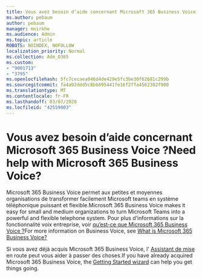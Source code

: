 ```yaml
---
title: Vous avez besoin d’aide concernant Microsoft 365 Business Voice ?
ms.author: pebaum
author: pebaum
manager: mnirkhe
ms.audience: Admin
ms.topic: article
ROBOTS: NOINDEX, NOFOLLOW
localization_priority: Normal
ms.collection: Adm_O365
ms.custom:
- "9001713"
- "3795"
ms.openlocfilehash: 5fc7cecaea046d4de429e5fc3be30f62681c299b
ms.sourcegitcommit: fa4a92ddd5c8bb695441fe16f2ffa4562382f900
ms.translationtype: MT
ms.contentlocale: fr-FR
ms.lasthandoff: 03/07/2020
ms.locfileid: "42559003"
---
```

# <a name="need-help-with-microsoft-365-business-voice"></a><span data-ttu-id="e4fa2-102">Vous avez besoin d’aide concernant Microsoft 365 Business Voice ?</span><span class="sxs-lookup"><span data-stu-id="e4fa2-102">Need help with Microsoft 365 Business Voice?</span></span>

<span data-ttu-id="e4fa2-103">Microsoft 365 Business Voice permet aux petites et moyennes organisations de transformer facilement Microsoft teams en système téléphonique puissant et flexible.</span><span class="sxs-lookup"><span data-stu-id="e4fa2-103">Microsoft 365 Business Voice makes it easy for small and medium organizations to turn Microsoft Teams into a powerful and flexible telephone system.</span></span> <span data-ttu-id="e4fa2-104">Pour plus d’informations sur la fonctionnalité voix entreprise, voir [qu’est-ce que Microsoft 365 Business Voice ?](https://docs.microsoft.com/microsoftteams/business-voice/whats-business-voice)</span><span class="sxs-lookup"><span data-stu-id="e4fa2-104">For more information on Business Voice, see [What is Microsoft 365 Business Voice?](https://docs.microsoft.com/microsoftteams/business-voice/whats-business-voice)</span></span>

<span data-ttu-id="e4fa2-105">Si vous avez déjà acquis Microsoft 365 Business Voice, l' [Assistant de mise](https://docs.microsoft.com/en-us/microsoftteams/business-voice/use-getting-started-wizard) en route peut vous aider à passer des choses.</span><span class="sxs-lookup"><span data-stu-id="e4fa2-105">If you have already acquired Microsoft 365 Business Voice, the [Getting Started wizard](https://docs.microsoft.com/en-us/microsoftteams/business-voice/use-getting-started-wizard) can help you get things going.</span></span> 
